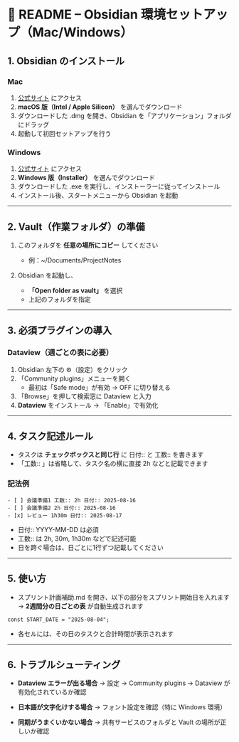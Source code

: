 
# **📖 README – Obsidian 環境セットアップ（Mac/Windows）**


## **1. Obsidian のインストール**

### **Mac**

1. [公式サイト](https://obsidian.md/download) にアクセス
2. **macOS 版（Intel / Apple Silicon）** を選んでダウンロード
3. ダウンロードした .dmg を開き、Obsidian を「アプリケーション」フォルダにドラッグ
4. 起動して初回セットアップを行う
    
### **Windows**

1. [公式サイト](https://obsidian.md/download) にアクセス
2. **Windows 版（Installer）** を選んでダウンロード
3. ダウンロードした .exe を実行し、インストーラーに従ってインストール
4. インストール後、スタートメニューから Obsidian を起動

---

## **2. Vault（作業フォルダ）の準備**

1. このフォルダを **任意の場所にコピー** してください
    - 例：~/Documents/ProjectNotes
    
2. Obsidian を起動し、
    - **「Open folder as vault」** を選択
    - 上記のフォルダを指定

---

## **3. 必須プラグインの導入**

### **Dataview（週ごとの表に必要）**

1. Obsidian 左下の ⚙️（設定）をクリック
2. 「Community plugins」メニューを開く
    - 最初は「Safe mode」が有効 → OFF に切り替える
3. 「Browse」を押して検索窓に Dataview と入力
4. **Dataview** をインストール → 「Enable」で有効化

---

## **4. タスク記述ルール**

- タスクは **チェックボックスと同じ行** に 日付:: と 工数:: を書きます
- 「工数:: 」は省略して、タスク名の横に直接 2h などと記載できます
    
### **記法例**

```
- [ ] 会議準備1 工数:: 2h 日付:: 2025-08-16
- [ ] 会議準備2 2h 日付:: 2025-08-16
- [x] レビュー 1h30m 日付:: 2025-08-17
```

- 日付:: YYYY-MM-DD は必須
- 工数:: は 2h, 30m, 1h30m などで記述可能
- 日を跨ぐ場合は、日ごとに1行ずつ記載してください
---

## **5. 使い方**

- スプリント計画補助.md を開き、以下の部分をスプリント開始日を入れます
    → **2週間分の日ごとの表** が自動生成されます
```
const START_DATE = "2025-08-04";
```
- 各セルには、その日のタスクと合計時間が表示されます

---

## **6. トラブルシューティング**

- **Dataview エラーが出る場合**
    → 設定 → Community plugins → Dataview が有効化されているか確認
    
- **日本語が文字化けする場合**
    → フォント設定を確認（特に Windows 環境）
    
- **同期がうまくいかない場合**
    → 共有サービスのフォルダと Vault の場所が正しいか確認
    

